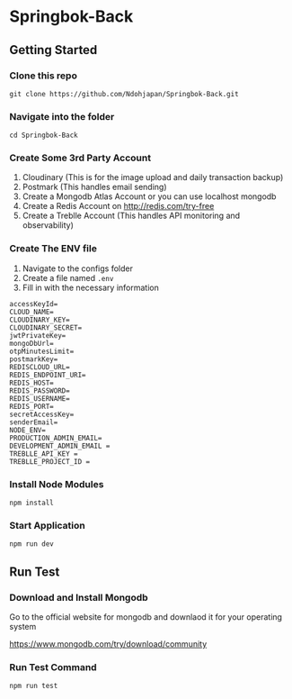 # Springbok-Back

## Getting Started

### Clone this repo

~~~
git clone https://github.com/Ndohjapan/Springbok-Back.git
~~~

### Navigate into the folder

~~~
cd Springbok-Back
~~~

### Create Some 3rd Party Account
1. Cloudinary (This is for the image upload and daily transaction backup)
2. Postmark (This handles email sending)
3. Create a Mongodb Atlas Account or you can use localhost mongodb
4. Create a Redis Account on http://redis.com/try-free
5. Create a Treblle Account (This handles API monitoring and observability)
### Create The ENV file

1. Navigate to the configs folder
2. Create a file named `.env`
3. Fill in with the necessary information

~~~
accessKeyId=
CLOUD_NAME=
CLOUDINARY_KEY=
CLOUDINARY_SECRET=
jwtPrivateKey=
mongoDbUrl=
otpMinutesLimit=
postmarkKey=
REDISCLOUD_URL=
REDIS_ENDPOINT_URI=
REDIS_HOST=
REDIS_PASSWORD=
REDIS_USERNAME=
REDIS_PORT=
secretAccessKey=
senderEmail=
NODE_ENV=
PRODUCTION_ADMIN_EMAIL=
DEVELOPMENT_ADMIN_EMAIL =
TREBLLE_API_KEY =
TREBLLE_PROJECT_ID =
~~~

### Install Node Modules

~~~
npm install
~~~

### Start Application
~~~
npm run dev
~~~

## Run Test

### Download and Install Mongodb

Go to the official website for mongodb and downlaod it for your operating system

https://www.mongodb.com/try/download/community

### Run Test Command
~~~
npm run test
~~~

